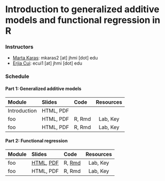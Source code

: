 # Introduction to generalized additive models and functional regression in R

### Instructors 

- [Marta Karas](https://martakarass.github.io/): mkaras2 [at] jhmi [dot] edu
- [Erjia Cui](https://sites.google.com/view/erjiacui): ecui1 [at] jhmi [dot] edu

### Schedule

#### Part 1: Generalized additive models

| **Module**   | **Slides** | **Code**  |  **Resources** |
| :------- | :------- | :------- | :-----: |
| Introduction        | HTML, PDF    |      |   |
| foo        | HTML, PDF    | R, Rmd     | Lab, Key   |
| foo        | HTML, PDF    | R, Rmd     | Lab, Key   |

#### Part 2: Functional regression 

| **Module**   | **Slides** | **Code**  |  **Resources** |
| :------- | :------- | :------- | :-----: |
| foo        | [HTML][p2_slides1_html], [PDF][p2_slides1_pdf]    | R, [Rmd][p2_codeecample1_rmd]     | Lab, Key   |
| foo        | HTML, PDF    | R, Rmd     | Lab, Key   |

[p2_slides1_pdf]: https://martakarass.github.io/gam_fda_short_course/func_reg/foo/slides.pdf
[p2_slides1_html]: https://martakarass.github.io/gam_fda_short_course/func_reg/foo/slides.html
[p2_codeecample1_rmd]: https://martakarass.github.io/gam_fda_short_course/func_reg/foo/code_example.html
